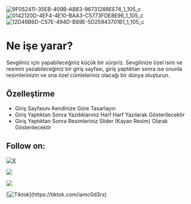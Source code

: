 ![9F052411-35EB-409B-AB83-96731288EE74_1_105_c](https://github.com/iameac0d3rx/sevgiliye-surpriz-surprise-for-lover/assets/163005532/b0194403-07c3-4781-a17d-a6760f6bf2ec)
![0142120D-4EF4-4E10-BAA3-C5773FDE8E96_1_105_c](https://github.com/iameac0d3rx/sevgiliye-surpriz-surprise-for-lover/assets/163005532/b767e2ce-3fdb-4fb8-b999-1c45cc2876c5)
![12D46B6D-C57E-494D-B89E-5D25943701B1_1_105_c](https://github.com/iameac0d3rx/sevgiliye-surpriz-surprise-for-lover/assets/163005532/db2a9fa2-2bd0-47b1-8541-54b4910ffb2e)

# Ne işe yarar?
Sevgiliniz için yapabileceğiniz küçük bir sürpriz. Sevgilinize özel isim ve resmini yazabileceğiniz bir giriş sayfası, giriş yaptıktan sonra ise onunla resimlerinizin ve ona özel cümleleriniz olacağı bir dünya oluşturun.

## Özelleştirme

- Giriş Sayfasını Kendinize Göre Tasarlayın
- Giriş Yaptıktan Sonra Yazdıklarınız Harf Harf Yazılarak Gösterilecektir
- Giriş Yaptıktan Sonra Resimleriniz Slider (Kayan Resim) Olarak Gösterilecektir

## Follow on:
[![X](https://img.shields.io/badge/X-black.svg?logo=X&logoColor=white)](https://x.com/404Qea)
<p align="left">
<a href="https://github.com/404Qea"><img src="https://img.shields.io/badge/GitHub-Follow%20on%20GitHub-inactive.svg?logo=github"></a>

<a href="https://t.me/Qea404"><img src="https://img.shields.io/badge/Telegram-Contact%20Telegram%20Profile-blue.svg?logo=telegram"></a>
</p><p align="left"> 

[![Tiktok]([https://img.shields.io/badge/X-black.svg?logo=X&logoColor=white](https://upload.wikimedia.org/wikipedia/en/thumb/a/a9/TikTok_logo.svg/1000px-TikTok_logo.svg.png?20200415104610)https://upload.wikimedia.org/wikipedia/en/thumb/a/a9/TikTok_logo.svg/1000px-TikTok_logo.svg.png?20200415104610)](https://tiktok.com/iamc0d3rx)

